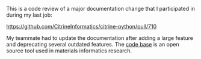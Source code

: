 This is a code review of a major documentation change that I participated in
during my last job:

https://github.com/CitrineInformatics/citrine-python/pull/710

My teammate had to update the documentation after adding a
large feature and deprecating several outdated features.
The [code base](https://github.com/CitrineInformatics/citrine-python)
is an open source tool used in materials informatics research.
